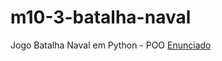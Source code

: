 # m10-3-batalha-naval

Jogo Batalha Naval em Python - POO
[Enunciado](Trabalho%20prático%20POO%20-%20M10%20-%203%20-%20Jogo%20Batalha%20Naval.pdf)